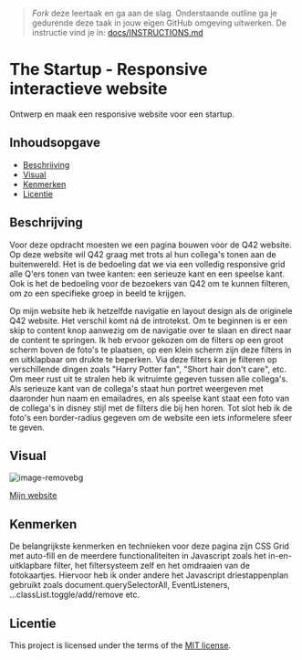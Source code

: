 > _Fork_ deze leertaak en ga aan de slag. Onderstaande outline ga je gedurende deze taak in jouw eigen GitHub omgeving uitwerken. De instructie vind je in: [docs/INSTRUCTIONS.md](docs/INSTRUCTIONS.md)

# The Startup - Responsive interactieve website
<!-- Geef je project een titel en schrijf in één zin wat het is -->
Ontwerp en maak een responsive website voor een startup.

## Inhoudsopgave

- [Beschrijving](https://github.com/Annevd/the-startup-responsive-interactieve-website?tab=readme-ov-file#beschrijving)
- [Visual](https://github.com/Annevd/the-startup-responsive-interactieve-website?tab=readme-ov-file#visual)
- [Kenmerken](https://github.com/Annevd/the-startup-responsive-interactieve-website?tab=readme-ov-file#kenmerken)
- [Licentie](https://github.com/Annevd/the-startup-responsive-interactieve-website?tab=readme-ov-file#licentie)

## Beschrijving
<!-- In de Beschrijving staat hoe je project er uit ziet, hoe het werkt en wat je er mee kan. -->
Voor deze opdracht moesten we een pagina bouwen voor de Q42 website. Op deze website wil Q42 graag met trots al hun collega's tonen aan de buitenwereld. Het is de bedoeling dat we via een volledig responsive grid alle Q'ers tonen van twee kanten: een serieuze kant en een speelse kant. Ook is het de bedoeling voor de bezoekers van Q42 om te kunnen filteren, om zo een specifieke groep in beeld te krijgen.

Op mijn website heb ik hetzelfde navigatie en layout design als de originele Q42 website. Het verschil komt ná de introtekst. Om te beginnen is er een skip to content knop aanwezig om de navigatie over te slaan en direct naar de content te springen.
Ik heb ervoor gekozen om de filters op een groot scherm boven de foto's te plaatsen, op een klein scherm zijn deze filters in en uitklapbaar om drukte te beperken. Via deze filters kan je filteren op verschillende dingen zoals "Harry Potter fan", "Short hair don't care", etc.
Om meer rust uit te stralen heb ik witruimte gegeven tussen alle collega's. Als serieuze kant van de collega's staat hun portret weergeven met daaronder hun naam en emailadres, en als speelse kant staat een foto van de collega's in disney stijl met de filters die bij hen horen.
Tot slot heb ik de foto's een border-radius gegeven om de website een iets informelere sfeer te geven.

<!-- Voeg een mooie poster visual toe 📸 -->
## Visual

![image-removebg](https://github.com/Annevd/the-startup-responsive-interactieve-website/assets/144004647/a655fbd1-5504-4ad8-b1c4-7c66469b8570)



<!-- Voeg een link toe naar Github Pages 🌐-->
[Mijn website](https://annevd.github.io/the-startup-responsive-interactieve-website/the-sprint-main/public/index.html)

## Kenmerken
<!-- Bij Kenmerken staat welke technieken zijn gebruikt en hoe. Wat is de HTML structuur? Wat zijn de belangrijkste dingen in CSS? Wat is er met JS gedaan en hoe? -->
De belangrijkste kenmerken en technieken voor deze pagina zijn CSS Grid met auto-fill en de meerdere functionaliteiten in Javascript zoals het in-en-uitklapbare filter, het filtersysteem zelf en het omdraaien van de fotokaartjes. Hiervoor heb ik onder andere het Javascript driestappenplan gebruikt zoals document.querySelectorAll, EventListeners, ...classList.toggle/add/remove etc.

## Licentie

This project is licensed under the terms of the [MIT license](./LICENSE).

